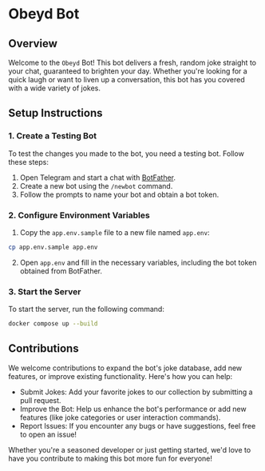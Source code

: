 # Obeyd Bot

## Overview

Welcome to the `Obeyd` Bot! This bot delivers a fresh, random joke straight to your chat, guaranteed to brighten your day. Whether you're looking for a quick laugh or want to liven up a conversation, this bot has you covered with a wide variety of jokes.

## Setup Instructions

### 1. Create a Testing Bot

To test the changes you made to the bot, you need a testing bot. Follow these steps:

1. Open Telegram and start a chat with [BotFather](https://t.me/BotFather).
2. Create a new bot using the `/newbot` command.
3. Follow the prompts to name your bot and obtain a bot token.

### 2. Configure Environment Variables

1. Copy the `app.env.sample` file to a new file named `app.env`:

```bash
cp app.env.sample app.env
```

2. Open `app.env` and fill in the necessary variables, including the bot token obtained from BotFather.

### 3. Start the Server

To start the server, run the following command:
```bash
docker compose up --build
```

## Contributions

We welcome contributions to expand the bot's joke database, add new features, or improve existing functionality. Here's how you can help:

- Submit Jokes: Add your favorite jokes to our collection by submitting a pull request.
- Improve the Bot: Help us enhance the bot's performance or add new features (like joke categories or user interaction commands).
- Report Issues: If you encounter any bugs or have suggestions, feel free to open an issue!

Whether you're a seasoned developer or just getting started, we'd love to have you contribute to making this bot more fun for everyone!
